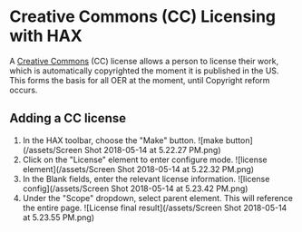 # Creative Commons (CC) Licensing with HAX

A [Creative Commons](https://creativecommons.org/) (CC) license  allows a person to license their work, which is automatically copyrighted the moment it is published in the US. This forms the basis for all OER at the moment, until Copyright reform occurs.

## Adding a CC license

1. In the HAX toolbar, choose the "Make" button. ![make button](/assets/Screen Shot 2018-05-14 at 5.22.27 PM.png)
2. Click on the "License" element to enter configure mode.
![license element](/assets/Screen Shot 2018-05-14 at 5.22.32 PM.png)
3. In the Blank fields, enter the relevant license information.
![license config](/assets/Screen Shot 2018-05-14 at 5.23.42 PM.png)
4. Under the "Scope" dropdown, select parent element. This will reference the entire page.
![License final result](/assets/Screen Shot 2018-05-14 at 5.23.55 PM.png)